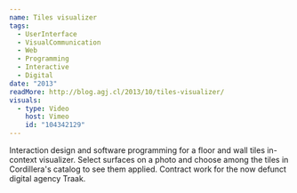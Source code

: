 ```yaml
---
name: Tiles visualizer
tags:
  - UserInterface
  - VisualCommunication
  - Web
  - Programming
  - Interactive
  - Digital
date: "2013"
readMore: http://blog.agj.cl/2013/10/tiles-visualizer/
visuals:
  - type: Video
    host: Vimeo
    id: "104342129"
---
```


Interaction design and software programming for a floor and wall tiles in-context visualizer. Select surfaces on a photo and choose among the tiles in Cordillera's catalog to see them applied. Contract work for the now defunct digital agency Traak.
